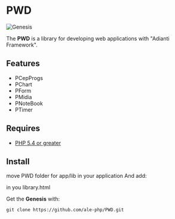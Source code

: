 # PWD
![Genesis](https://github.com/sexcod/genesi/blob/master/doc/genesi.png@)   

The **PWD** is a library for developing web applications with "Adianti Framework".

## Features

- PCepProgs
- PChart
- PForm
- PMidia
- PNoteBook
- PTimer


## Requires

- [PHP 5.4 or greater](http://www.php.net)    
   


## Install

move PWD folder for app/lib in your application
And add:

 <script type="text/javascript" src="https://www.gstatic.com/charts/loader.js"></script>
 in you library.html

Get the **Genesis** with:

    git clone https://github.com/ale-php/PWD.git







